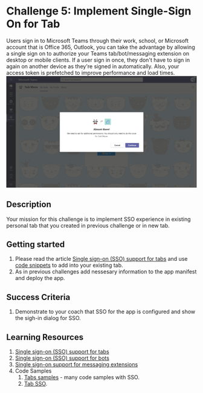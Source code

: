 # Challenge 5: Implement Single-Sign On for Tab

Users sign in to Microsoft Teams through their work, school, or Microsoft account that is Office 365, Outlook, you can take the advantage by allowing a single sign on to authorize your Teams tab/bot/messaging extension on desktop or mobile clients. If a user sign in once, they don't have to sign in again on another device as they're signed in automatically. Also, your access token is prefetched to improve performance and load times.
![SSO](https://github.com/LevonDX/Teams-Hack-event-March-2022/blob/main/Resources/sso.png)

## Description

Your mission for this challenge is to implement SSO experience in existing personal tab that you created in previous challenge or in new tab.

## Getting started
1. Please read the article [Single sign-on (SSO) support for tabs](https://docs.microsoft.com/en-us/microsoftteams/platform/tabs/how-to/authentication/auth-aad-sso?tabs=dotnet) and use [code snippets](https://docs.microsoft.com/en-us/microsoftteams/platform/tabs/how-to/authentication/auth-aad-sso?tabs=dotnet#code-snippets) to add into your existing tab.
2. As in previous challenges add nessesary information to the app manifest and deploy the app.


## Success Criteria

1. Demonstrate to your coach that SSO for the app is configured and show the sigh-in dialog for SSO.

## Learning Resources

1. [Single sign-on (SSO) support for tabs](https://docs.microsoft.com/en-us/microsoftteams/platform/tabs/how-to/authentication/auth-aad-sso?tabs=dotnet)
2. [Single sign-on (SSO) support for bots](https://docs.microsoft.com/en-us/microsoftteams/platform/bots/how-to/authentication/auth-aad-sso-bots)
3. [Single sign-on support for messaging extensions](https://docs.microsoft.com/en-us/microsoftteams/platform/messaging-extensions/how-to/enable-sso-auth-me)
4. Code Samples
    1. [Tabs samples](https://github.com/OfficeDev/Microsoft-Teams-Samples#tabs-samples) - many code samples with SSO.
    2. [Tab SSO](https://docs.microsoft.com/en-us/microsoftteams/platform/tabs/how-to/authentication/auth-aad-sso?tabs=dotnet#code-sample).

